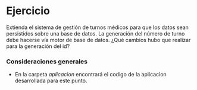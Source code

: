# Ejercicio

Extienda el sistema de gestión de turnos médicos para que los datos sean persistidos sobre una base de datos. La generación del número de turno debe hacerse vía motor de base de datos. ¿Qué cambios hubo que realizar para la generación del id?

### Consideraciones generales
* En la carpeta *aplicacion* encontrará el codigo de la aplicacion desarrollada para este punto.